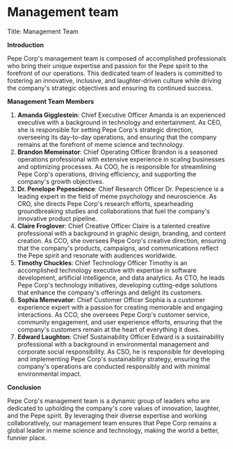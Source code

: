 # Management team

Title: Management Team

**Introduction**

Pepe Corp's management team is composed of accomplished professionals who bring their unique expertise and passion for the Pepe spirit to the forefront of our operations. This dedicated team of leaders is committed to fostering an innovative, inclusive, and laughter-driven culture while driving the company's strategic objectives and ensuring its continued success.

**Management Team Members**

1. **Amanda Gigglestein**: Chief Executive Officer
Amanda is an experienced executive with a background in technology and entertainment. As CEO, she is responsible for setting Pepe Corp's strategic direction, overseeing its day-to-day operations, and ensuring that the company remains at the forefront of meme science and technology.
2. **Brandon Memeinator**: Chief Operating Officer
Brandon is a seasoned operations professional with extensive experience in scaling businesses and optimizing processes. As COO, he is responsible for streamlining Pepe Corp's operations, driving efficiency, and supporting the company's growth objectives.
3. **Dr. Penelope Pepescience**: Chief Research Officer
Dr. Pepescience is a leading expert in the field of meme psychology and neuroscience. As CRO, she directs Pepe Corp's research efforts, spearheading groundbreaking studies and collaborations that fuel the company's innovative product pipeline.
4. **Claire Froglover**: Chief Creative Officer
Claire is a talented creative professional with a background in graphic design, branding, and content creation. As CCO, she oversees Pepe Corp's creative direction, ensuring that the company's products, campaigns, and communications reflect the Pepe spirit and resonate with audiences worldwide.
5. **Timothy Chuckles**: Chief Technology Officer
Timothy is an accomplished technology executive with expertise in software development, artificial intelligence, and data analytics. As CTO, he leads Pepe Corp's technology initiatives, developing cutting-edge solutions that enhance the company's offerings and delight its customers.
6. **Sophia Memevator**: Chief Customer Officer
Sophia is a customer experience expert with a passion for creating memorable and engaging interactions. As CCO, she oversees Pepe Corp's customer service, community engagement, and user experience efforts, ensuring that the company's customers remain at the heart of everything it does.
7. **Edward Laughton**: Chief Sustainability Officer
Edward is a sustainability professional with a background in environmental management and corporate social responsibility. As CSO, he is responsible for developing and implementing Pepe Corp's sustainability strategy, ensuring the company's operations are conducted responsibly and with minimal environmental impact.

**Conclusion**

Pepe Corp's management team is a dynamic group of leaders who are dedicated to upholding the company's core values of innovation, laughter, and the Pepe spirit. By leveraging their diverse expertise and working collaboratively, our management team ensures that Pepe Corp remains a global leader in meme science and technology, making the world a better, funnier place.